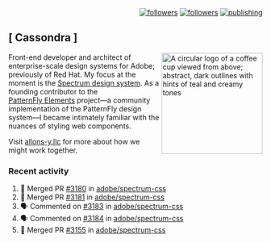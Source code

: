 <p align="right"><a rel="me" href="https://front-end.social/@castastrophe">
    <img alt="followers" title="Follow me on Mastodon" src="https://img.shields.io/mastodon/follow/109297102751309835?domain=https%3A%2F%2Ffront-end.social&label=Follow&logo=mastodon&logoColor=white&style=for-the-badge&labelColor=008080&color=006969"/></a>
  <a href="https://codepen.io/castastrophe/">
    <img alt="followers" title="Follow me on CodePen" src="https://img.shields.io/badge/23-1?color=640464&labelColor=7c007c&style=for-the-badge&logo=codepen&label=Follow"/></a>
<a href="https://castastrophe.medium.com/">
    <img alt="publishing" title="View articles on Medium" src="https://img.shields.io/badge/107-1?color=666&labelColor=444&label=subscribe&logo=medium&logoColor=white&style=for-the-badge"/></a>
</p>

## [&nbsp;Cassondra&nbsp;]

<img align="right" src="https://github-production-user-asset-6210df.s3.amazonaws.com/1840295/253016758-ba468774-1cd3-42c2-8f43-947b5eeb5edf.png" height="200" alt="A circular logo of a coffee cup viewed from above; abstract, dark outlines with hints of teal and creamy tones">

Front-end developer and architect of enterprise-scale design systems for Adobe; previously of Red Hat. My focus at the moment is the [Spectrum design system](https://github.com/adobe/spectrum-css). As a founding contributor to the [PatternFly&nbsp;Elements](https://github.com/patternfly/patternfly-elements) project&mdash;a community implementation of the PatternFly design system&mdash;I became intimately familiar with the nuances of styling web components.

Visit [allons-y.llc](http://allons-y.llc/) for more about how we might work together.

### Recent activity

<!--START_SECTION:activity-->
1. 🎉 Merged PR [#3180](https://github.com/adobe/spectrum-css/pull/3180) in [adobe/spectrum-css](https://github.com/adobe/spectrum-css)
2. 🎉 Merged PR [#3181](https://github.com/adobe/spectrum-css/pull/3181) in [adobe/spectrum-css](https://github.com/adobe/spectrum-css)
3. 🗣 Commented on [#3183](https://github.com/adobe/spectrum-css/pull/3183#issuecomment-2383099397) in [adobe/spectrum-css](https://github.com/adobe/spectrum-css)
4. 🗣 Commented on [#3184](https://github.com/adobe/spectrum-css/pull/3184#issuecomment-2383098770) in [adobe/spectrum-css](https://github.com/adobe/spectrum-css)
5. 🎉 Merged PR [#3155](https://github.com/adobe/spectrum-css/pull/3155) in [adobe/spectrum-css](https://github.com/adobe/spectrum-css)
<!--END_SECTION:activity-->
